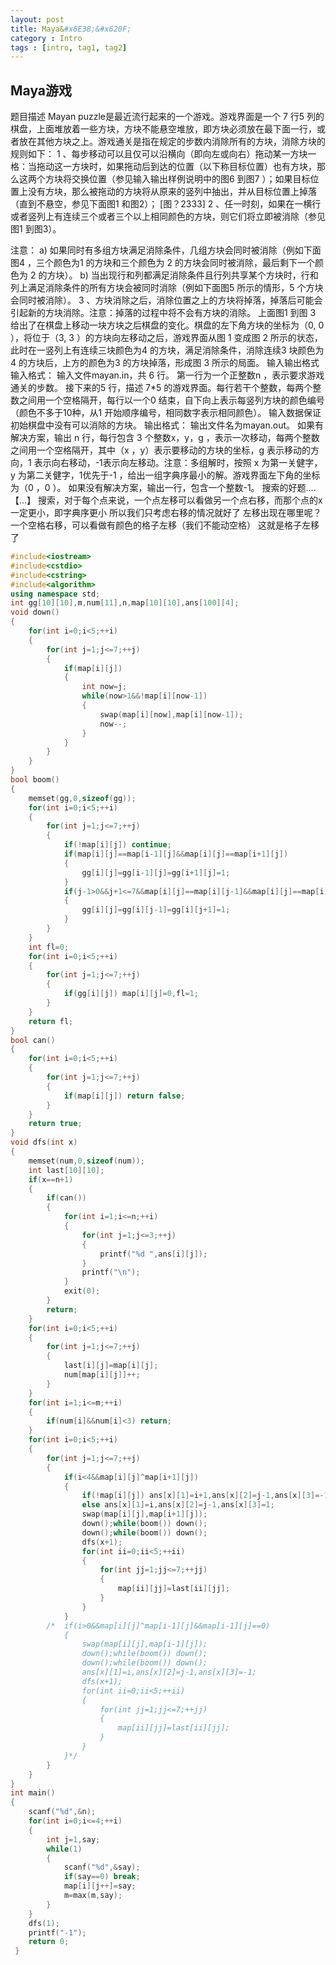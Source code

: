 ```yaml
---
layout: post
title: Maya&#x6E38;&#x620F;  
category : Intro   
tags : [intro, tag1, tag2]
---
```


## Maya&#x6E38;&#x620F; 

&#x9898;&#x76EE;&#x63CF;&#x8FF0;
Mayan puzzle&#x662F;&#x6700;&#x8FD1;&#x6D41;&#x884C;&#x8D77;&#x6765;&#x7684;&#x4E00;&#x4E2A;&#x6E38;&#x620F;&#x3002;&#x6E38;&#x620F;&#x754C;&#x9762;&#x662F;&#x4E00;&#x4E2A; 7 &#x884C;5 &#x5217;&#x7684;&#x68CB;&#x76D8;&#xFF0C;&#x4E0A;&#x9762;&#x5806;&#x653E;&#x7740;&#x4E00;&#x4E9B;&#x65B9;&#x5757;&#xFF0C;&#x65B9;&#x5757;&#x4E0D;&#x80FD;&#x60AC;&#x7A7A;&#x5806;&#x653E;&#xFF0C;&#x5373;&#x65B9;&#x5757;&#x5FC5;&#x987B;&#x653E;&#x5728;&#x6700;&#x4E0B;&#x9762;&#x4E00;&#x884C;&#xFF0C;&#x6216;&#x8005;&#x653E;&#x5728;&#x5176;&#x4ED6;&#x65B9;&#x5757;&#x4E4B;&#x4E0A;&#x3002;&#x6E38;&#x620F;&#x901A;&#x5173;&#x662F;&#x6307;&#x5728;&#x89C4;&#x5B9A;&#x7684;&#x6B65;&#x6570;&#x5185;&#x6D88;&#x9664;&#x6240;&#x6709;&#x7684;&#x65B9;&#x5757;&#xFF0C;&#x6D88;&#x9664;&#x65B9;&#x5757;&#x7684;&#x89C4;&#x5219;&#x5982;&#x4E0B;&#xFF1A;
1 &#x3001;&#x6BCF;&#x6B65;&#x79FB;&#x52A8;&#x53EF;&#x4EE5;&#x4E14;&#x4EC5;&#x53EF;&#x4EE5;&#x6CBF;&#x6A2A;&#x5411;&#xFF08;&#x5373;&#x5411;&#x5DE6;&#x6216;&#x5411;&#x53F3;&#xFF09;&#x62D6;&#x52A8;&#x67D0;&#x4E00;&#x65B9;&#x5757;&#x4E00;&#x683C;&#xFF1A;&#x5F53;&#x62D6;&#x52A8;&#x8FD9;&#x4E00;&#x65B9;&#x5757;&#x65F6;&#xFF0C;&#x5982;&#x679C;&#x62D6;&#x52A8;&#x540E;&#x5230;&#x8FBE;&#x7684;&#x4F4D;&#x7F6E;&#xFF08;&#x4EE5;&#x4E0B;&#x79F0;&#x76EE;&#x6807;&#x4F4D;&#x7F6E;&#xFF09;&#x4E5F;&#x6709;&#x65B9;&#x5757;&#xFF0C;&#x90A3;&#x4E48;&#x8FD9;&#x4E24;&#x4E2A;&#x65B9;&#x5757;&#x5C06;&#x4EA4;&#x6362;&#x4F4D;&#x7F6E;&#xFF08;&#x53C2;&#x89C1;&#x8F93;&#x5165;&#x8F93;&#x51FA;&#x6837;&#x4F8B;&#x8BF4;&#x660E;&#x4E2D;&#x7684;&#x56FE;6 &#x5230;&#x56FE;7 &#xFF09;&#xFF1B;&#x5982;&#x679C;&#x76EE;&#x6807;&#x4F4D;&#x7F6E;&#x4E0A;&#x6CA1;&#x6709;&#x65B9;&#x5757;&#xFF0C;&#x90A3;&#x4E48;&#x88AB;&#x62D6;&#x52A8;&#x7684;&#x65B9;&#x5757;&#x5C06;&#x4ECE;&#x539F;&#x6765;&#x7684;&#x7AD6;&#x5217;&#x4E2D;&#x62BD;&#x51FA;&#xFF0C;&#x5E76;&#x4ECE;&#x76EE;&#x6807;&#x4F4D;&#x7F6E;&#x4E0A;&#x6389;&#x843D;&#xFF08;&#x76F4;&#x5230;&#x4E0D;&#x60AC;&#x7A7A;&#xFF0C;&#x53C2;&#x89C1;&#x4E0B;&#x9762;&#x56FE;1 &#x548C;&#x56FE;2&#xFF09;&#xFF1B;
[&#x56FE;&#xFF1F;2333] 
2 &#x3001;&#x4EFB;&#x4E00;&#x65F6;&#x523B;&#xFF0C;&#x5982;&#x679C;&#x5728;&#x4E00;&#x6A2A;&#x884C;&#x6216;&#x8005;&#x7AD6;&#x5217;&#x4E0A;&#x6709;&#x8FDE;&#x7EED;&#x4E09;&#x4E2A;&#x6216;&#x8005;&#x4E09;&#x4E2A;&#x4EE5;&#x4E0A;&#x76F8;&#x540C;&#x989C;&#x8272;&#x7684;&#x65B9;&#x5757;&#xFF0C;&#x5219;&#x5B83;&#x4EEC;&#x5C06;&#x7ACB;&#x5373;&#x88AB;&#x6D88;&#x9664;&#xFF08;&#x53C2;&#x89C1;&#x56FE;1 &#x5230;&#x56FE;3&#xFF09;&#x3002;

&#x6CE8;&#x610F;&#xFF1A;
a) &#x5982;&#x679C;&#x540C;&#x65F6;&#x6709;&#x591A;&#x7EC4;&#x65B9;&#x5757;&#x6EE1;&#x8DB3;&#x6D88;&#x9664;&#x6761;&#x4EF6;&#xFF0C;&#x51E0;&#x7EC4;&#x65B9;&#x5757;&#x4F1A;&#x540C;&#x65F6;&#x88AB;&#x6D88;&#x9664;&#xFF08;&#x4F8B;&#x5982;&#x4E0B;&#x9762;&#x56FE;4 &#xFF0C;&#x4E09;&#x4E2A;&#x989C;&#x8272;&#x4E3A;1 &#x7684;&#x65B9;&#x5757;&#x548C;&#x4E09;&#x4E2A;&#x989C;&#x8272;&#x4E3A; 2 &#x7684;&#x65B9;&#x5757;&#x4F1A;&#x540C;&#x65F6;&#x88AB;&#x6D88;&#x9664;&#xFF0C;&#x6700;&#x540E;&#x5269;&#x4E0B;&#x4E00;&#x4E2A;&#x989C;&#x8272;&#x4E3A; 2 &#x7684;&#x65B9;&#x5757;&#xFF09;&#x3002;
b) &#x5F53;&#x51FA;&#x73B0;&#x884C;&#x548C;&#x5217;&#x90FD;&#x6EE1;&#x8DB3;&#x6D88;&#x9664;&#x6761;&#x4EF6;&#x4E14;&#x884C;&#x5217;&#x5171;&#x4EAB;&#x67D0;&#x4E2A;&#x65B9;&#x5757;&#x65F6;&#xFF0C;&#x884C;&#x548C;&#x5217;&#x4E0A;&#x6EE1;&#x8DB3;&#x6D88;&#x9664;&#x6761;&#x4EF6;&#x7684;&#x6240;&#x6709;&#x65B9;&#x5757;&#x4F1A;&#x88AB;&#x540C;&#x65F6;&#x6D88;&#x9664;&#xFF08;&#x4F8B;&#x5982;&#x4E0B;&#x9762;&#x56FE;5 &#x6240;&#x793A;&#x7684;&#x60C5;&#x5F62;&#xFF0C;5 &#x4E2A;&#x65B9;&#x5757;&#x4F1A;&#x540C;&#x65F6;&#x88AB;&#x6D88;&#x9664;&#xFF09;&#x3002;
3 &#x3001;&#x65B9;&#x5757;&#x6D88;&#x9664;&#x4E4B;&#x540E;&#xFF0C;&#x6D88;&#x9664;&#x4F4D;&#x7F6E;&#x4E4B;&#x4E0A;&#x7684;&#x65B9;&#x5757;&#x5C06;&#x6389;&#x843D;&#xFF0C;&#x6389;&#x843D;&#x540E;&#x53EF;&#x80FD;&#x4F1A;&#x5F15;&#x8D77;&#x65B0;&#x7684;&#x65B9;&#x5757;&#x6D88;&#x9664;&#x3002;&#x6CE8;&#x610F;&#xFF1A;&#x6389;&#x843D;&#x7684;&#x8FC7;&#x7A0B;&#x4E2D;&#x5C06;&#x4E0D;&#x4F1A;&#x6709;&#x65B9;&#x5757;&#x7684;&#x6D88;&#x9664;&#x3002;
&#x4E0A;&#x9762;&#x56FE;1 &#x5230;&#x56FE; 3 &#x7ED9;&#x51FA;&#x4E86;&#x5728;&#x68CB;&#x76D8;&#x4E0A;&#x79FB;&#x52A8;&#x4E00;&#x5757;&#x65B9;&#x5757;&#x4E4B;&#x540E;&#x68CB;&#x76D8;&#x7684;&#x53D8;&#x5316;&#x3002;&#x68CB;&#x76D8;&#x7684;&#x5DE6;&#x4E0B;&#x89D2;&#x65B9;&#x5757;&#x7684;&#x5750;&#x6807;&#x4E3A;&#xFF08;0, 0 &#xFF09;&#xFF0C;&#x5C06;&#x4F4D;&#x4E8E;&#xFF08;3, 3 &#xFF09;&#x7684;&#x65B9;&#x5757;&#x5411;&#x5DE6;&#x79FB;&#x52A8;&#x4E4B;&#x540E;&#xFF0C;&#x6E38;&#x620F;&#x754C;&#x9762;&#x4ECE;&#x56FE; 1 &#x53D8;&#x6210;&#x56FE; 2 &#x6240;&#x793A;&#x7684;&#x72B6;&#x6001;&#xFF0C;&#x6B64;&#x65F6;&#x5728;&#x4E00;&#x7AD6;&#x5217;&#x4E0A;&#x6709;&#x8FDE;&#x7EED;&#x4E09;&#x5757;&#x989C;&#x8272;&#x4E3A;4 &#x7684;&#x65B9;&#x5757;&#xFF0C;&#x6EE1;&#x8DB3;&#x6D88;&#x9664;&#x6761;&#x4EF6;&#xFF0C;&#x6D88;&#x9664;&#x8FDE;&#x7EED;3 &#x5757;&#x989C;&#x8272;&#x4E3A;4 &#x7684;&#x65B9;&#x5757;&#x540E;&#xFF0C;&#x4E0A;&#x65B9;&#x7684;&#x989C;&#x8272;&#x4E3A;3 &#x7684;&#x65B9;&#x5757;&#x6389;&#x843D;&#xFF0C;&#x5F62;&#x6210;&#x56FE; 3 &#x6240;&#x793A;&#x7684;&#x5C40;&#x9762;&#x3002;
&#x8F93;&#x5165;&#x8F93;&#x51FA;&#x683C;&#x5F0F;
&#x8F93;&#x5165;&#x683C;&#x5F0F;&#xFF1A;
&#x8F93;&#x5165;&#x6587;&#x4EF6;mayan.in&#xFF0C;&#x5171; 6 &#x884C;&#x3002;
&#x7B2C;&#x4E00;&#x884C;&#x4E3A;&#x4E00;&#x4E2A;&#x6B63;&#x6574;&#x6570;n &#xFF0C;&#x8868;&#x793A;&#x8981;&#x6C42;&#x6E38;&#x620F;&#x901A;&#x5173;&#x7684;&#x6B65;&#x6570;&#x3002;
&#x63A5;&#x4E0B;&#x6765;&#x7684;5 &#x884C;&#xFF0C;&#x63CF;&#x8FF0; 7*5 &#x7684;&#x6E38;&#x620F;&#x754C;&#x9762;&#x3002;&#x6BCF;&#x884C;&#x82E5;&#x5E72;&#x4E2A;&#x6574;&#x6570;&#xFF0C;&#x6BCF;&#x4E24;&#x4E2A;&#x6574;&#x6570;&#x4E4B;&#x95F4;&#x7528;&#x4E00;&#x4E2A;&#x7A7A;&#x683C;&#x9694;&#x5F00;&#xFF0C;&#x6BCF;&#x884C;&#x4EE5;&#x4E00;&#x4E2A;0 &#x7ED3;&#x675F;&#xFF0C;&#x81EA;&#x4E0B;&#x5411;&#x4E0A;&#x8868;&#x793A;&#x6BCF;&#x7AD6;&#x5217;&#x65B9;&#x5757;&#x7684;&#x989C;&#x8272;&#x7F16;&#x53F7;&#xFF08;&#x989C;&#x8272;&#x4E0D;&#x591A;&#x4E8E;10&#x79CD;&#xFF0C;&#x4ECE;1 &#x5F00;&#x59CB;&#x987A;&#x5E8F;&#x7F16;&#x53F7;&#xFF0C;&#x76F8;&#x540C;&#x6570;&#x5B57;&#x8868;&#x793A;&#x76F8;&#x540C;&#x989C;&#x8272;&#xFF09;&#x3002;
&#x8F93;&#x5165;&#x6570;&#x636E;&#x4FDD;&#x8BC1;&#x521D;&#x59CB;&#x68CB;&#x76D8;&#x4E2D;&#x6CA1;&#x6709;&#x53EF;&#x4EE5;&#x6D88;&#x9664;&#x7684;&#x65B9;&#x5757;&#x3002;
&#x8F93;&#x51FA;&#x683C;&#x5F0F;&#xFF1A;
&#x8F93;&#x51FA;&#x6587;&#x4EF6;&#x540D;&#x4E3A;mayan.out&#x3002;
&#x5982;&#x679C;&#x6709;&#x89E3;&#x51B3;&#x65B9;&#x6848;&#xFF0C;&#x8F93;&#x51FA; n &#x884C;&#xFF0C;&#x6BCF;&#x884C;&#x5305;&#x542B; 3 &#x4E2A;&#x6574;&#x6570;x&#xFF0C;y&#xFF0C;g &#xFF0C;&#x8868;&#x793A;&#x4E00;&#x6B21;&#x79FB;&#x52A8;&#xFF0C;&#x6BCF;&#x4E24;&#x4E2A;&#x6574;&#x6570;&#x4E4B;&#x95F4;&#x7528;&#x4E00;&#x4E2A;&#x7A7A;&#x683C;&#x9694;&#x5F00;&#xFF0C;&#x5176;&#x4E2D;&#xFF08;x &#xFF0C;y&#xFF09;&#x8868;&#x793A;&#x8981;&#x79FB;&#x52A8;&#x7684;&#x65B9;&#x5757;&#x7684;&#x5750;&#x6807;&#xFF0C;g &#x8868;&#x793A;&#x79FB;&#x52A8;&#x7684;&#x65B9;&#x5411;&#xFF0C;1 &#x8868;&#x793A;&#x5411;&#x53F3;&#x79FB;&#x52A8;&#xFF0C;-1&#x8868;&#x793A;&#x5411;&#x5DE6;&#x79FB;&#x52A8;&#x3002;&#x6CE8;&#x610F;&#xFF1A;&#x591A;&#x7EC4;&#x89E3;&#x65F6;&#xFF0C;&#x6309;&#x7167; x &#x4E3A;&#x7B2C;&#x4E00;&#x5173;&#x5065;&#x5B57;&#xFF0C;y &#x4E3A;&#x7B2C;&#x4E8C;&#x5173;&#x5065;&#x5B57;&#xFF0C;1&#x4F18;&#x5148;&#x4E8E;-1 &#xFF0C;&#x7ED9;&#x51FA;&#x4E00;&#x7EC4;&#x5B57;&#x5178;&#x5E8F;&#x6700;&#x5C0F;&#x7684;&#x89E3;&#x3002;&#x6E38;&#x620F;&#x754C;&#x9762;&#x5DE6;&#x4E0B;&#x89D2;&#x7684;&#x5750;&#x6807;&#x4E3A;&#xFF08;0 &#xFF0C;0 &#xFF09;&#x3002;
&#x5982;&#x679C;&#x6CA1;&#x6709;&#x89E3;&#x51B3;&#x65B9;&#x6848;&#xFF0C;&#x8F93;&#x51FA;&#x4E00;&#x884C;&#xFF0C;&#x5305;&#x542B;&#x4E00;&#x4E2A;&#x6574;&#x6570;-1&#x3002;
&#x641C;&#x7D22;&#x7684;&#x597D;&#x9898;....&#x3010;...&#x3011;
&#x641C;&#x7D22;&#xFF0C;&#x5BF9;&#x4E8E;&#x6BCF;&#x4E2A;&#x70B9;&#x6765;&#x8BF4;&#xFF0C;&#x4E00;&#x4E2A;&#x70B9;&#x5DE6;&#x79FB;&#x53EF;&#x4EE5;&#x770B;&#x505A;&#x53E6;&#x4E00;&#x4E2A;&#x70B9;&#x53F3;&#x79FB;&#xFF0C;&#x800C;&#x90A3;&#x4E2A;&#x70B9;&#x7684;x&#x4E00;&#x5B9A;&#x66F4;&#x5C0F;&#xFF0C;&#x5373;&#x5B57;&#x5178;&#x5E8F;&#x66F4;&#x5C0F;
&#x6240;&#x4EE5;&#x6211;&#x4EEC;&#x53EA;&#x8003;&#x8651;&#x53F3;&#x79FB;&#x7684;&#x60C5;&#x51B5;&#x5C31;&#x597D;&#x4E86;
&#x5DE6;&#x79FB;&#x51FA;&#x73B0;&#x5728;&#x54EA;&#x91CC;&#x5462;&#xFF1F;
&#x4E00;&#x4E2A;&#x7A7A;&#x683C;&#x53F3;&#x79FB;&#xFF0C;&#x53EF;&#x4EE5;&#x770B;&#x505A;&#x6709;&#x989C;&#x8272;&#x7684;&#x683C;&#x5B50;&#x5DE6;&#x79FB;&#xFF08;&#x6211;&#x4EEC;&#x4E0D;&#x80FD;&#x52A8;&#x7A7A;&#x683C;&#xFF09;
&#x8FD9;&#x5C31;&#x662F;&#x683C;&#x5B50;&#x5DE6;&#x79FB;&#x4E86;
```cpp
#include<iostream>
#include<cstdio>
#include<cstring>
#include<algorithm>
using namespace std;
int gg[10][10],m,num[11],n,map[10][10],ans[100][4];
void down()
{
	for(int i=0;i<5;++i)
	{
		for(int j=1;j<=7;++j)
		{
			if(map[i][j])
			{
				int now=j;
				while(now>1&&!map[i][now-1])
				{
					swap(map[i][now],map[i][now-1]);
					now--;
				}
			}
		}
	}
}
bool boom()
{
	memset(gg,0,sizeof(gg));
	for(int i=0;i<5;++i)
	{
		for(int j=1;j<=7;++j)
		{
			if(!map[i][j]) continue;
			if(map[i][j]==map[i-1][j]&&map[i][j]==map[i+1][j])
			{
				gg[i][j]=gg[i-1][j]=gg[i+1][j]=1;
			}
			if(j-1>0&&j+1<=7&&map[i][j]==map[i][j-1]&&map[i][j]==map[i][j+1])
			{
				gg[i][j]=gg[i][j-1]=gg[i][j+1]=1;	
			}
		}
	}
	int fl=0;
	for(int i=0;i<5;++i)
	{
		for(int j=1;j<=7;++j)
		{
			if(gg[i][j]) map[i][j]=0,fl=1;
		}
	}
	return fl;
}
bool can()
{
	for(int i=0;i<5;++i)
	{
		for(int j=1;j<=7;++j)
		{
			if(map[i][j]) return false;
		}
	}
	return true;
}
void dfs(int x)
{
	memset(num,0,sizeof(num));
	int last[10][10];
	if(x==n+1)
	{
		if(can())
		{
			for(int i=1;i<=n;++i)
			{
				for(int j=1;j<=3;++j)
				{
					printf("%d ",ans[i][j]);
				}
				printf("\n");
			}
			exit(0);
		}
		return;
	}
	for(int i=0;i<5;++i)
	{
		for(int j=1;j<=7;++j)
		{
			last[i][j]=map[i][j];
			num[map[i][j]]++;
		}
	}
	for(int i=1;i<=m;++i)
	{
		if(num[i]&&num[i]<3) return;
	}
	for(int i=0;i<5;++i)
	{
		for(int j=1;j<=7;++j)
		{
			if(i<4&&map[i][j]^map[i+1][j])
			{
				if(!map[i][j]) ans[x][1]=i+1,ans[x][2]=j-1,ans[x][3]=-1;
				else ans[x][1]=i,ans[x][2]=j-1,ans[x][3]=1;
				swap(map[i][j],map[i+1][j]);
				down();while(boom()) down();
				down();while(boom()) down();
				dfs(x+1);
				for(int ii=0;ii<5;++ii)
				{
					for(int jj=1;jj<=7;++jj)
					{
						map[ii][jj]=last[ii][jj];
					}
				}
			}
		/*	if(i>0&&map[i][j]^map[i-1][j]&&map[i-1][j]==0)
			{
				swap(map[i][j],map[i-1][j]);
				down();while(boom()) down();
				down();while(boom()) down();
				ans[x][1]=i,ans[x][2]=j-1,ans[x][3]=-1;
				dfs(x+1);
				for(int ii=0;ii<5;++ii)
				{
					for(int jj=1;jj<=7;++jj)
					{
						map[ii][jj]=last[ii][jj];
					}
				}
			}*/
		}
	}
}
int main()
{
	scanf("%d",&n);
	for(int i=0;i<=4;++i)
	{
		int j=1,say;
		while(1)
		{
			scanf("%d",&say);
			if(say==0) break;
			map[i][j++]=say;
			m=max(m,say);
		}
	}
	dfs(1);
	printf("-1");
	return 0;
 } 
```
